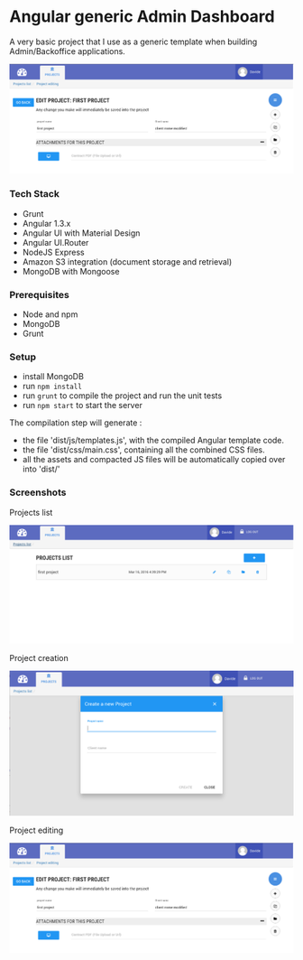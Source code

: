 # Angular generic Admin Dashboard

A very basic project that I use as a generic template when building Admin/Backoffice applications.

![Image](/assets/edit.png?raw=true)

### Tech Stack ###
- Grunt
- Angular 1.3.x
- Angular UI with Material Design
- Angular UI.Router
- NodeJS Express
- Amazon S3 integration (document storage and retrieval)
- MongoDB with Mongoose

### Prerequisites ###

- Node and npm
- MongoDB
- Grunt

### Setup ###

- install MongoDB
- run `npm install`
- run `grunt` to compile the project and run the unit tests
- run `npm start` to start the server

The compilation step will generate :
- the file 'dist/js/templates.js', with the compiled Angular template code.
- the file 'dist/css/main.css', containing all the combined CSS files.
- all the assets and compacted JS files will be automatically copied over into 'dist/'

### Screenshots ###

Projects list

![Image](/assets/list.png?raw=true)

Project creation

![Image](/assets/create.png?raw=true)

Project editing

![Image](/assets/edit.png?raw=true)